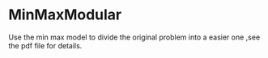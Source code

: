 # MinMaxModular
Use the min max model to divide the original problem into a easier one ,see the pdf file for details.
